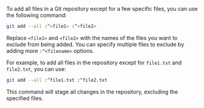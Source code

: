 To add all files in a Git repository except for a few specific files, you can use the following command:

```bash
git add --all :^<file1> :^<file2>
```

Replace `<file1>` and `<file2>` with the names of the files you want to exclude from being added. You can specify multiple files to exclude by adding more `:^<filename>` options.

For example, to add all files in the repository except for `file1.txt` and `file2.txt`, you can use:

```bash
git add --all :^file1.txt :^file2.txt
```

This command will stage all changes in the repository, excluding the specified files.